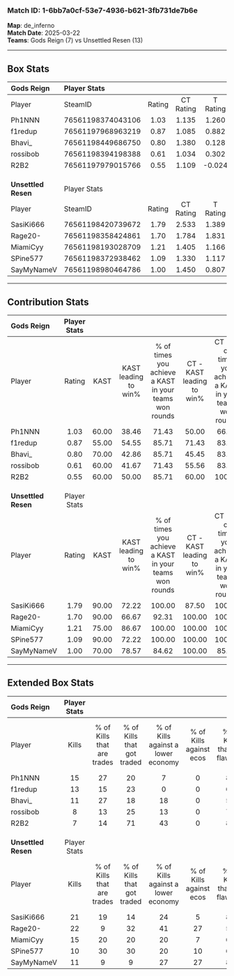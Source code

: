 ### Match ID: 1-6bb7a0cf-53e7-4936-b621-3fb731de7b6e  
**Map**: de_inferno  
**Match Date**: 2025-03-22  
**Teams**: Gods Reign (7) vs Unsettled Resen (13)  

---  

## Box Stats  

| **Gods Reign**      | Player Stats      |        |           |          |       |       |       |         |        |      |     |
| :- | :- | :-: | :-: | :-: | :-: | :-: | :-: | :-: | :-: | :-: | :-: |
| Player              | SteamID           | Rating | CT Rating | T Rating | KAST  |  ADR  | Kills | Assists | Deaths | K/D  | HS% |
| Ph1NNN              | 76561198374043106 |  1.03  |   1.135   |  1.260   | 60.00 | 84.7  |  15   |    3    |   15   | 1.00 | 66  |
| f1redup             | 76561197968963219 |  0.87  |   1.085   |  0.882   | 55.00 | 78.8  |  13   |    4    |   16   | 0.81 | 38  |
| Bhavi_              | 76561198449686750 |  0.80  |   1.380   |  0.128   | 70.00 | 52.7  |  11   |    7    |   17   | 0.65 | 63  |
| rossibob            | 76561198394198388 |  0.61  |   1.034   |  0.302   | 60.00 | 54.1  |   8   |    3    |   16   | 0.50 | 62  |
| R2B2                | 76561197979015766 |  0.55  |   1.109   |  -0.024  | 60.00 | 48.0  |   7   |    4    |   16   | 0.44 | 57  |
|                     |                   |        |           |          |       |       |       |         |        |      |     |
|                     |                   |        |           |          |       |       |       |         |        |      |     |
|                     |                   |        |           |          |       |       |       |         |        |      |     |
| **Unsettled Resen** | Player Stats      |        |           |          |       |       |       |         |        |      |     |
| Player              | SteamID           | Rating | CT Rating | T Rating | KAST  |  ADR  | Kills | Assists | Deaths | K/D  | HS% |
| SasiKi666           | 76561198420739672 |  1.79  |   2.533   |  1.389   | 90.00 | 111.1 |  21   |    5    |   8    | 2.63 | 57  |
| Rage20-             | 76561198358424861 |  1.70  |   1.784   |  1.831   | 90.00 | 118.4 |  22   |    6    |   14   | 1.57 | 59  |
| MiamiCyy            | 76561198193028709 |  1.21  |   1.405   |  1.166   | 75.00 | 75.8  |  15   |    0    |   11   | 1.36 | 60  |
| SPine577            | 76561198372938462 |  1.09  |   1.330   |  1.117   | 90.00 | 58.9  |  10   |    8    |   11   | 0.91 | 50  |
| SayMyNameV          | 76561198980464786 |  1.00  |   1.450   |  0.807   | 70.00 | 66.8  |  11   |    7    |   11   | 1.00 | 72  |
---  

## Contribution Stats  

| **Gods Reign**      | Player Stats |       |                      |                                                        |                           |                                                             |                          |                                                            |
| :- | :-: | :-: | :-: | :-: | :-: | :-: | :-: | :-: |
| Player              |    Rating    | KAST  | KAST leading to win% | % of times you achieve a KAST in your teams won rounds | CT - KAST leading to win% | CT - % of times you achieve a KAST in your teams won rounds | T - KAST leading to win% | T - % of times you achieve a KAST in your teams won rounds |
| Ph1NNN              |     1.03     | 60.00 |        38.46         |                         71.43                          |           50.00           |                            66.67                            |          20.00           |                           100.00                           |
| f1redup             |     0.87     | 55.00 |        54.55         |                         85.71                          |           71.43           |                            83.33                            |          25.00           |                           100.00                           |
| Bhavi_              |     0.80     | 70.00 |        42.86         |                         85.71                          |           45.45           |                            83.33                            |          33.33           |                           100.00                           |
| rossibob            |     0.61     | 60.00 |        41.67         |                         71.43                          |           55.56           |                            83.33                            |           0.00           |                            0.00                            |
| R2B2                |     0.55     | 60.00 |        50.00         |                         85.71                          |           60.00           |                           100.00                            |           0.00           |                            0.00                            |
|                     |              |       |                      |                                                        |                           |                                                             |                          |                                                            |
|                     |              |       |                      |                                                        |                           |                                                             |                          |                                                            |
|                     |              |       |                      |                                                        |                           |                                                             |                          |                                                            |
| **Unsettled Resen** | Player Stats |       |                      |                                                        |                           |                                                             |                          |                                                            |
| Player              |    Rating    | KAST  | KAST leading to win% | % of times you achieve a KAST in your teams won rounds | CT - KAST leading to win% | CT - % of times you achieve a KAST in your teams won rounds | T - KAST leading to win% | T - % of times you achieve a KAST in your teams won rounds |
| SasiKi666           |     1.79     | 90.00 |        72.22         |                         100.00                         |           87.50           |                           100.00                            |          60.00           |                           100.00                           |
| Rage20-             |     1.70     | 90.00 |        66.67         |                         92.31                          |          100.00           |                           100.00                            |          45.45           |                           83.33                            |
| MiamiCyy            |     1.21     | 75.00 |        86.67         |                         100.00                         |          100.00           |                           100.00                            |          75.00           |                           100.00                           |
| SPine577            |     1.09     | 90.00 |        72.22         |                         100.00                         |          100.00           |                           100.00                            |          54.55           |                           100.00                           |
| SayMyNameV          |     1.00     | 70.00 |        78.57         |                         84.62                          |          100.00           |                            85.71                            |          62.50           |                           83.33                            |
---  

## Extended Box Stats  

| **Gods Reign**      | Player Stats |                            |                            |                                    |                         |                              |                                 |        |                             |                                     |                          |                               |                            |
| :- | :-: | :-: | :-: | :-: | :-: | :-: | :-: | :-: | :-: | :-: | :-: | :-: | :-: |
| Player              |    Kills     | % of Kills that are trades | % of Kills that got traded | % of Kills against a lower economy | % of Kills against ecos | % of Kills that are flawless | % of Kills that are close duels | Deaths | % of Deaths that get traded | % of Deaths against a lower economy | % of Deaths against ecos | % of Deaths that are flawless | % of Deaths that are close |
| Ph1NNN              |      15      |             27             |             20             |                 7                  |            0            |              87              |                0                |   15   |              7              |                  7                  |            0             |              67               |             0              |
| f1redup             |      13      |             15             |             23             |                 0                  |            0            |              62              |                0                |   16   |             31              |                  6                  |            0             |              75               |             6              |
| Bhavi_              |      11      |             27             |             18             |                 18                 |            0            |              55              |                0                |   17   |             18              |                 12                  |            0             |              65               |             0              |
| rossibob            |      8       |             13             |             25             |                 13                 |            0            |              75              |               25                |   16   |             31              |                  6                  |            0             |              69               |             6              |
| R2B2                |      7       |             14             |             71             |                 43                 |            0            |              86              |                0                |   16   |             25              |                 13                  |            0             |              56               |             13             |
|                     |              |                            |                            |                                    |                         |                              |                                 |        |                             |                                     |                          |                               |                            |
|                     |              |                            |                            |                                    |                         |                              |                                 |        |                             |                                     |                          |                               |                            |
|                     |              |                            |                            |                                    |                         |                              |                                 |        |                             |                                     |                          |                               |                            |
| **Unsettled Resen** | Player Stats |                            |                            |                                    |                         |                              |                                 |        |                             |                                     |                          |                               |                            |
| Player              |    Kills     | % of Kills that are trades | % of Kills that got traded | % of Kills against a lower economy | % of Kills against ecos | % of Kills that are flawless | % of Kills that are close duels | Deaths | % of Deaths that get traded | % of Deaths against a lower economy | % of Deaths against ecos | % of Deaths that are flawless | % of Deaths that are close |
| SasiKi666           |      21      |             19             |             14             |                 24                 |            5            |              81              |                5                |   8    |             25              |                  0                  |            0             |              63               |             13             |
| Rage20-             |      22      |             9              |             32             |                 41                 |           27            |              50              |                0                |   14   |             29              |                 21                  |            14            |              71               |             0              |
| MiamiCyy            |      15      |             20             |             20             |                 20                 |            7            |              60              |               20                |   11   |             18              |                 18                  |            0             |              82               |             0              |
| SPine577            |      10      |             30             |             30             |                 20                 |           10            |              60              |                0                |   11   |             36              |                 18                  |            9             |              55               |             0              |
| SayMyNameV          |      11      |             9              |             9              |                 27                 |           27            |              82              |                0                |   11   |             18              |                 27                  |            18            |              73               |             9              |

